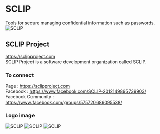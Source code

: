 # SCLIP
Tools for secure managing confidential information such as passwords.<br />
![SCLIP](https://sclipproject.com/img/etc/001.png)

## SCLIP Project
https://sclipproject.com<br />
SCLIP Project is a software development organization called SCLIP.


### To connect
Page : https://sclipproject.com<br />
Facebook : https://www.facebook.com/SCLIP-2012149895739903/<br />
Facebook Community : https://www.facebook.com/groups/575720686095538/<br />

### Logo image
![SCLIP](https://sclipproject.com/img/etc/001.png)
![SCLIP](https://sclipproject.com/img/etc/003.JPG)
![SCLIP](https://sclipproject.com/img/etc/004.JPG)
